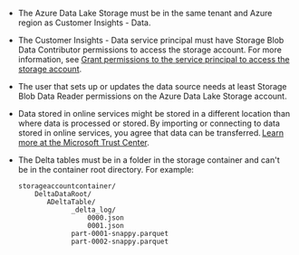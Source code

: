 - The Azure Data Lake Storage must be in the same tenant and Azure region as Customer Insights - Data.

- The Customer Insights - Data service principal must have Storage Blob Data Contributor permissions to access the storage account. For more information, see [Grant permissions to the service principal to access the storage account](../connect-service-principal.md#grant-permissions-to-the-service-principal-to-access-the-storage-account).

- The user that sets up or updates the data source needs at least Storage Blob Data Reader permissions on the Azure Data Lake Storage account.

- Data stored in online services might be stored in a different location than where data is processed or stored. By importing or connecting to data stored in online services, you agree that data can be transferred. [Learn more at the Microsoft Trust Center](https://www.microsoft.com/trust-center).

- The Delta tables must be in a folder in the storage container and can't be in the container root directory. For example:

  ```
  storageaccountcontainer/
      DeltaDataRoot/
         ADeltaTable/
               _delta_log/
                   0000.json
                   0001.json
               part-0001-snappy.parquet
               part-0002-snappy.parquet
  ```
